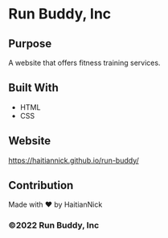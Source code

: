 # Run Buddy, Inc

## Purpose
A website that offers fitness training services.

## Built With
* HTML
* CSS

## Website
https://haitiannick.github.io/run-buddy/

## Contribution
Made with ❤️ by HaitianNick

### ©️2022 Run Buddy, Inc
